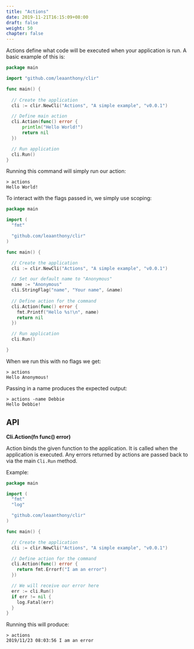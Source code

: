 ```yaml
---
title: "Actions"
date: 2019-11-21T16:15:09+08:00
draft: false
weight: 50
chapter: false
---
```


Actions define what code will be executed when your application is run. A basic example of this is:

```go
package main

import "github.com/leaanthony/clir"

func main() {
  
  // Create the application
  cli := clir.NewCli("Actions", "A simple example", "v0.0.1")

  // Define main action
  cli.Action(func() error {
      println("Hello World!")
      return nil
  })

  // Run application
  cli.Run()
}
```

Running this command will simply run our action:

```shell
> actions
Hello World!
```

To interact with the flags passed in, we simply use scoping:

```go
package main

import (
  "fmt"

  "github.com/leaanthony/clir"
)

func main() {

  // Create the application
  cli := clir.NewCli("Actions", "A simple example", "v0.0.1")

  // Set our default name to "Anonymous"
  name := "Anonymous"
  cli.StringFlag("name", "Your name", &name)
  
  // Define action for the command
  cli.Action(func() error {
    fmt.Printf("Hello %s!\n", name)
    return nil
  })

  // Run application
  cli.Run()

}
```

When we run this with no flags we get:
```shell
> actions
Hello Anonymous!
```

Passing in a name produces the expected output:
```shell
> actions -name Debbie
Hello Debbie!
```

## API

**Cli.Action(fn func() error)**

Action binds the given function to the application. It is called when the application is executed. Any errors returned by actions are passed back to via the main `Cli.Run` method.

Example:

```go
package main

import (
  "fmt"
  "log"

  "github.com/leaanthony/clir"
)

func main() {

  // Create the application
  cli := clir.NewCli("Actions", "A simple example", "v0.0.1")

  // Define action for the command
  cli.Action(func() error {
    return fmt.Errorf("I am an error")
  })

  // We will receive our error here
  err := cli.Run()
  if err != nil {
    log.Fatal(err)
  }
}
```

Running this will produce:

```shell
> actions
2019/11/23 08:03:56 I am an error
```